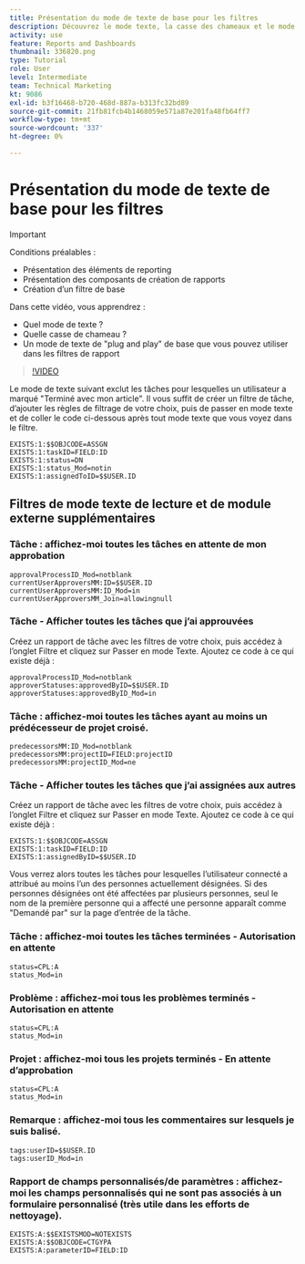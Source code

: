 ```yaml
---
title: Présentation du mode de texte de base pour les filtres
description: Découvrez le mode texte, la casse des chameaux et le mode de texte de base "plug and play" que vous pouvez utiliser dans vos filtres de rapports dans [!DNL  Workfront].
activity: use
feature: Reports and Dashboards
thumbnail: 336820.png
type: Tutorial
role: User
level: Intermediate
team: Technical Marketing
kt: 9086
exl-id: b3f16468-b720-468d-887a-b313fc32bd89
source-git-commit: 21fb81fcb4b1468059e571a87e201fa48fb64ff7
workflow-type: tm+mt
source-wordcount: '337'
ht-degree: 0%

---
```


# Présentation du mode de texte de base pour les filtres

>[!IMPORTANT]
>
>Conditions préalables :
>
>* Présentation des éléments de reporting
>* Présentation des composants de création de rapports
>* Création d’un filtre de base


Dans cette vidéo, vous apprendrez :

* Quel mode de texte ?
* Quelle casse de chameau ?
* Un mode de texte de &quot;plug and play&quot; de base que vous pouvez utiliser dans les filtres de rapport

>[!VIDEO](https://video.tv.adobe.com/v/336820/?quality=12)

Le mode de texte suivant exclut les tâches pour lesquelles un utilisateur a marqué &quot;Terminé avec mon article&quot;. Il vous suffit de créer un filtre de tâche, d’ajouter les règles de filtrage de votre choix, puis de passer en mode texte et de coller le code ci-dessous après tout mode texte que vous voyez dans le filtre.

```
EXISTS:1:$$OBJCODE=ASSGN  
EXISTS:1:taskID=FIELD:ID  
EXISTS:1:status=DN  
EXISTS:1:status_Mod=notin  
EXISTS:1:assignedToID=$$USER.ID 
```

## Filtres de mode texte de lecture et de module externe supplémentaires

### Tâche : affichez-moi toutes les tâches en attente de mon approbation

```
approvalProcessID_Mod=notblank
currentUserApproversMM:ID=$$USER.ID
currentUserApproversMM:ID_Mod=in
currentUserApproversMM_Join=allowingnull
```

### Tâche - Afficher toutes les tâches que j’ai approuvées

Créez un rapport de tâche avec les filtres de votre choix, puis accédez à l’onglet Filtre et cliquez sur Passer en mode Texte. Ajoutez ce code à ce qui existe déjà :

```
approvalProcessID_Mod=notblank
approverStatuses:approvedByID=$$USER.ID
approverStatuses:approvedByID_Mod=in
```

### Tâche : affichez-moi toutes les tâches ayant au moins un prédécesseur de projet croisé.

```
predecessorsMM:ID_Mod=notblank
predecessorsMM:projectID=FIELD:projectID
predecessorsMM:projectID_Mod=ne
```

### Tâche - Afficher toutes les tâches que j’ai assignées aux autres

Créez un rapport de tâche avec les filtres de votre choix, puis accédez à l’onglet Filtre et cliquez sur Passer en mode Texte. Ajoutez ce code à ce qui existe déjà :

```
EXISTS:1:$$OBJCODE=ASSGN
EXISTS:1:taskID=FIELD:ID
EXISTS:1:assignedByID=$$USER.ID
```

Vous verrez alors toutes les tâches pour lesquelles l’utilisateur connecté a attribué au moins l’un des personnes actuellement désignées. Si des personnes désignées ont été affectées par plusieurs personnes, seul le nom de la première personne qui a affecté une personne apparaît comme &quot;Demandé par&quot; sur la page d’entrée de la tâche.

### Tâche : affichez-moi toutes les tâches terminées - Autorisation en attente

```
status=CPL:A
status_Mod=in
```


### Problème : affichez-moi tous les problèmes terminés - Autorisation en attente

```
status=CPL:A
status_Mod=in
```


### Projet : affichez-moi tous les projets terminés - En attente d’approbation

```
status=CPL:A
status_Mod=in
```


### Remarque : affichez-moi tous les commentaires sur lesquels je suis balisé.

```
tags:userID=$$USER.ID
tags:userID_Mod=in
```


### Rapport de champs personnalisés/de paramètres : affichez-moi les champs personnalisés qui ne sont pas associés à un formulaire personnalisé (très utile dans les efforts de nettoyage).

```
EXISTS:A:$$EXISTSMOD=NOTEXISTS
EXISTS:A:$$OBJCODE=CTGYPA
EXISTS:A:parameterID=FIELD:ID
```
